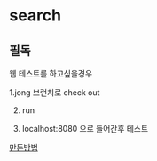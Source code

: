 # search


## 필독

웹 테스트를 하고싶을경우

1.jong 브런치로 check out 

2. run 

3. localhost:8080 으로 들어간후 테스트 


[만든방법](https://warmoil.tistory.com/4)

